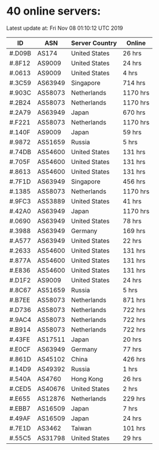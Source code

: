 # 40 online servers:

Latest update at: Fri Nov 08 01:10:12 UTC 2019

| ID | ASN | Server Country | Online |
| -- | --- | -------------- | ------ |
| #.D09B | AS174 | United States | 26 hrs |
| #.8F12 | AS9009 | United States | 24 hrs |
| #.0613 | AS9009 | United States | 4 hrs |
| #.3C59 | AS63949 | Singapore | 714 hrs |
| #.903C | AS58073 | Netherlands | 1170 hrs |
| #.2B24 | AS58073 | Netherlands | 1170 hrs |
| #.2A79 | AS63949 | Japan | 670 hrs |
| #.F221 | AS58073 | Netherlands | 1170 hrs |
| #.140F | AS9009 | Japan | 59 hrs |
| #.9872 | AS51659 | Russia | 5 hrs |
| #.74DB | AS54600 | United States | 131 hrs |
| #.705F | AS54600 | United States | 131 hrs |
| #.8613 | AS54600 | United States | 131 hrs |
| #.7F1D | AS63949 | Singapore | 456 hrs |
| #.1385 | AS58073 | Netherlands | 1170 hrs |
| #.9FC3 | AS53889 | United States | 41 hrs |
| #.42A0 | AS63949 | Japan | 1170 hrs |
| #.0690 | AS63949 | United States | 78 hrs |
| #.3988 | AS63949 | Germany | 169 hrs |
| #.A577 | AS63949 | United States | 22 hrs |
| #.2633 | AS54600 | United States | 131 hrs |
| #.877A | AS54600 | United States | 131 hrs |
| #.E836 | AS54600 | United States | 131 hrs |
| #.D1F2 | AS9009 | United States | 24 hrs |
| #.8C67 | AS51659 | Russia | 5 hrs |
| #.B7EE | AS58073 | Netherlands | 871 hrs |
| #.D736 | AS58073 | Netherlands | 722 hrs |
| #.9AC4 | AS58073 | Netherlands | 722 hrs |
| #.B914 | AS58073 | Netherlands | 722 hrs |
| #.43FE | AS17511 | Japan | 20 hrs |
| #.E0CF | AS63949 | Germany | 77 hrs |
| #.861D | AS45102 | China | 426 hrs |
| #.14D9 | AS49392 | Russia | 1 hrs |
| #.540A | AS4760 | Hong Kong | 26 hrs |
| #.CED5 | AS40676 | United States | 2 hrs |
| #.E655 | AS12876 | Netherlands | 229 hrs |
| #.EBB7 | AS16509 | Japan | 7 hrs |
| #.49AF | AS16509 | Japan | 24 hrs |
| #.7E1D | AS3462 | Taiwan | 101 hrs |
| #.55C5 | AS31798 | United States | 29 hrs |

